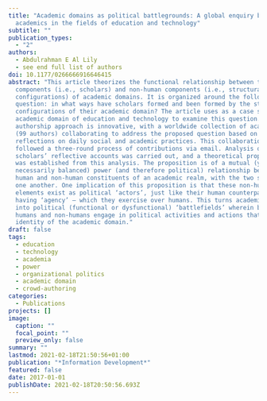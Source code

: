 ```yaml
---
title: "Academic domains as political battlegrounds: A global enquiry by 99
  academics in the fields of education and technology"
subtitle: ""
publication_types:
  - "2"
authors:
  - Abdulrahman E Al Lily
  - see end full list of authors
doi: 10.1177/0266666916646415
abstract: "This article theorizes the functional relationship between the human
  components (i.e., scholars) and non-human components (i.e., structural
  configurations) of academic domains. It is organized around the following
  question: in what ways have scholars formed and been formed by the structural
  configurations of their academic domain? The article uses as a case study the
  academic domain of education and technology to examine this question. Its
  authorship approach is innovative, with a worldwide collection of academics
  (99 authors) collaborating to address the proposed question based on their
  reflections on daily social and academic practices. This collaboration
  followed a three-round process of contributions via email. Analysis of these
  scholars’ reflective accounts was carried out, and a theoretical proposition
  was established from this analysis. The proposition is of a mutual (yet not
  necessarily balanced) power (and therefore political) relationship between the
  human and non-human constituents of an academic realm, with the two shaping
  one another. One implication of this proposition is that these non-human
  elements exist as political ‘actors’, just like their human counterparts,
  having ‘agency’ – which they exercise over humans. This turns academic domains
  into political (functional or dysfunctional) ‘battlefields’ wherein both
  humans and non-humans engage in political activities and actions that form the
  identity of the academic domain."
draft: false
tags:
  - education
  - technology
  - academia
  - power
  - organizational politics
  - academic domain
  - crowd-authoring
categories:
  - Publications
projects: []
image:
  caption: ""
  focal_point: ""
  preview_only: false
summary: ""
lastmod: 2021-02-18T21:50:56+01:00
publication: "*Information Development*"
featured: false
date: 2017-01-01
publishDate: 2021-02-18T20:50:56.693Z
---
```

